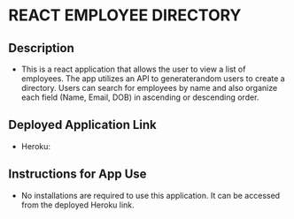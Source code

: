 # REACT EMPLOYEE DIRECTORY 

## Description
* This is a react application that allows the user to view a list of employees. The app utilizes an API to generaterandom users to create a directory. Users can search for employees by name and also organize each field (Name, Email, DOB) in ascending or descending order.

## Deployed Application Link
* Heroku: 

## Instructions for App Use

* No installations are required to use this application. It can be accessed from the deployed Heroku link. 

